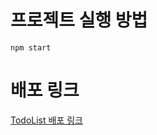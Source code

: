 # 프로젝트 실행 방법
```
npm start
```

# 배포 링크
[TodoList 배포 링크](https://wanted-pre-onboarding-frontend-seven-smoky.vercel.app/todo)

